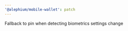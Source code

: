 ```yaml
---
'@alephium/mobile-wallet': patch
---
```


Fallback to pin when detecting biometrics settings change
